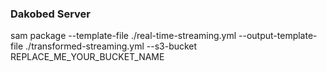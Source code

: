 ### Dakobed Server




sam package --template-file ./real-time-streaming.yml --output-template-file ./transformed-streaming.yml --s3-bucket REPLACE_ME_YOUR_BUCKET_NAME
